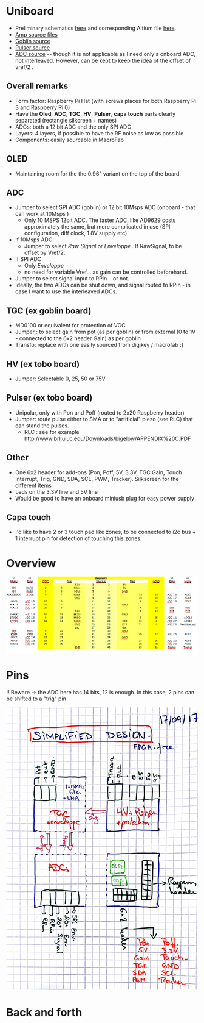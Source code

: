 # Uniboard

* Preliminary schematics [here](/include/UniBoard/UB-v1.pdf) and corresponding Altium file [here](/include/UniBoard/UB-v1.zip).
* [Amp source files](/goblin/source/Altium/goblin_altium.zip)
* [Goblin source](/goblin/source/Altium/goblin_altium.zip)
* [Pulser source](/tobo/alt.tobo/alt.tobo.zip)
* [ADC source](/elmo/source/ADCv2.zip) -- though it is not applicable as I need only a onboard ADC, not interleaved. However, can be kept to keep the idea of the offset of vref/2 .


## Overall remarks

* Form factor: Raspberry Pi Hat (with screws places for both Raspberry Pi 3 and Raspberry Pi 0)
* Have the __Oled__, __ADC__, __TGC__, __HV__, __Pulser__, __capa touch__ parts clearly separated (rectangle silkcreen + names)
* ADCs: both a 12 bit ADC and the only SPI ADC
* Layers: 4 layers, if possible to have the RF noise as low as possible
* Components: easily sourcable in MacroFab

## OLED 

* Maintaining room for the the 0.96" variant on the top of the board

## ADC
 
* Jumper to select SPI ADC (goblin) or 12 bit 10Msps ADC (onboard - that can work at 10Msps )
  * Only 10 MSPS 12bit ADC. The faster ADC, like AD9629 costs approximately the same, but more complicated in use (SPI configuration, diff clock, 1.8V supply etc)
* If 10Msps ADC:
    * Jumper to select _Raw Signal_ or _Enveloppe_ . If RawSignal, to be offset by Vref/2.
* If SPI ADC:
    * Only _Enveloppe_
    * no need for variable Vref... as gain can be controlled beforehand.
* Jumper to select signal input to RPin .. or not.
* Ideally, the two ADCs can be shut down, and signal routed to RPin - in case I want to use the interleaved ADCs.

## TGC (ex goblin board)

* MD0100 or equivalent for protection of VGC
* Jumper : to select gain from pot (as per goblin) or from external (0 to 1V - connected to the 6x2 header Gain) as per goblin
* Transfo: replace with one easily sourced from digikey / macrofab :)

## HV (ex tobo board)

* Jumper: Selectable 0, 25, 50 or 75V

## Pulser (ex tobo board)

* Unipolar, only with Pon and Poff (routed to 2x20 Raspberry header)
* Jumper: route pulse either to SMA or to "artificial" piezo   (see RLC) that can stand the pulses.
  * RLC : see for example http://www.brl.uiuc.edu/Downloads/bigelow/APPENDIX%20C.PDF

## Other

* One 6x2 header for add-ons (Pon, Poff, 5V, 3.3V, TGC Gain, Touch Interrupt, Trig, GND, SDA, SCL, PWM, Tracker). Silkscreen for the different items
* Leds on the 3.3V line and 5V line
* Would be good to have an onboard miniusb plug for easy power supply

## Capa touch

* I'd like to have 2 or 3 touch pad like zones, to be connected to i2c bus + 1 interrupt pin for detection of touching this zones.

# Overview

![](/include/images/UniPins.png)


# Pins

!! Beware -> the ADC here has 14 bits, 12 is enough. In this case, 2 pins can be shifted to a "trig" pin

![](/include/images/UniDesign.jpg)


# Back and forth


